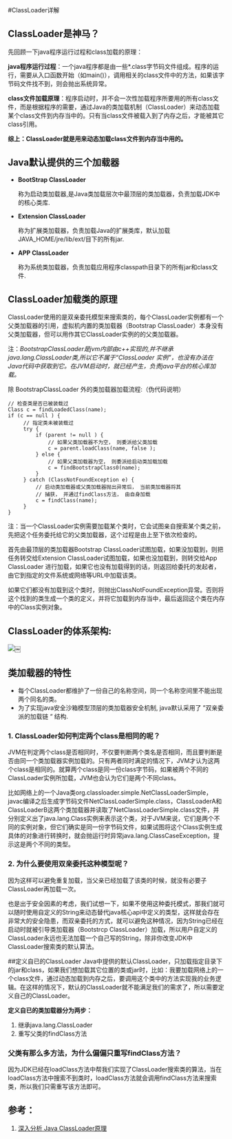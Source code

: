 #ClassLoader详解 

## ClassLoader是神马？

先回顾一下java程序运行过程和class加载的原理：

**java程序运行过程**：一个java程序都是由一些*.class字节码文件组成。程序的运行，需要从入口函数开始（如main()），调用相关的class文件中的方法，如果该字节码文件找不到，则会抛出系统异常。
 
**class文件加载原理**：程序启动时，并不会一次性加载程序所要用的所有class文件，而是根据程序的需要，通过Java的类加载机制（ClassLoader）来动态加载某个class文件到内存当中的。只有当class文件被载入到了内存之后，才能被其它class引用。
 
**综上：ClassLoader就是用来动态加载class文件到内存当中用的。**
 
## Java默认提供的三个加载器
- **BootStrap ClassLoader**
  
  称为启动类加载器,是Java类加载层次中最顶层的类加载器，负责加载JDK中的核心类库.
  
- **Extension ClassLoader**

  称为扩展类加载器，负责加载Java的扩展类库，默认加载JAVA_HOME/jre/lib/ext/目下的所有jar.
  
- **APP ClassLoader**

  称为系统类加载器，负责加载应用程序classpath目录下的所有jar和class文件.

## ClassLoader加载类的原理
ClassLoader使用的是双亲委托模型来搜索类的，每个ClassLoader实例都有一个父类加载器的引用，虚拟机内置的类加载器（Bootstrap ClassLoader）本身没有父类加载器，但可以用作其它ClassLoader实例的的父类加载器。
 
注：*BootstrapClassLoader是jvm内部由c++实现的,并不继承java.lang.ClassLoader类,所以它不属于“ClassLoader 实例”，也没有办法在Java代码中获取到它。在JVM启动时，就已经产生，负责java平台的核心库加载。*
 
除 BootstrapClassLoader 外的类加载器加载流程:（伪代码说明）

```
// 检查类是否已被装载过
Class c = findLoadedClass(name);
if (c == null ) {
     // 指定类未被装载过
     try {
         if (parent != null ) {
             // 如果父类加载器不为空， 则委派给父类加载
             c = parent.loadClass(name, false );
         } else {
             // 如果父类加载器为空， 则委派给启动类加载加载
             c = findBootstrapClass0(name);
         }
     } catch (ClassNotFoundException e) {
         // 启动类加载器或父类加载器抛出异常后， 当前类加载器将其
         // 捕获， 并通过findClass方法， 由自身加载
         c = findClass(name);
     }
}
```

注：当一个ClassLoader实例需要加载某个类时，它会试图亲自搜索某个类之前，先把这个任务委托给它的父类加载器，这个过程是由上至下依次检查的。

首先由最顶层的类加载器Bootstrap ClassLoader试图加载，如果没加载到，则把任务转交给Extension ClassLoader试图加载，如果也没加载到，则转交给App ClassLoader 进行加载，如果它也没有加载得到的话，则返回给委托的发起者，由它到指定的文件系统或网络等URL中加载该类。

如果它们都没有加载到这个类时，则抛出ClassNotFoundException异常。否则将这个找到的类生成一个类的定义，并将它加载到内存当中，最后返回这个类在内存中的Class实例对象。
 
## ClassLoader的体系架构:
![](/media/content/BlogPost/images/14664907139203.jpg )￼

 
## 类加载器的特性
- 每个ClassLoader都维护了一份自己的名称空间，同一个名称空间里不能出现两个同名的类。
- 为了实现java安全沙箱模型顶层的类加载器安全机制, java默认采用了 ”双亲委派的加载链 “ 结构.


### 1. ClassLoader如何判定两个class是相同的呢？
JVM在判定两个class是否相同时，不仅要判断两个类名是否相同，而且要判断是否由同一个类加载器实例加载的。只有两者同时满足的情况下，JVM才认为这两个class是相同的。就算两个class是同一份class字节码，如果被两个不同的ClassLoader实例所加载，JVM也会认为它们是两个不同class。

比如网络上的一个Java类org.classloader.simple.NetClassLoaderSimple，javac编译之后生成字节码文件NetClassLoaderSimple.class，ClassLoaderA和ClassLoaderB这两个类加载器并读取了NetClassLoaderSimple.class文件，并分别定义出了java.lang.Class实例来表示这个类，对于JVM来说，它们是两个不同的实例对象，但它们确实是同一份字节码文件，如果试图将这个Class实例生成具体的对象进行转换时，就会抛运行时异常java.lang.ClassCaseException，提示这是两个不同的类型。
 
### 2. 为什么要使用双亲委托这种模型呢？

因为这样可以避免重复加载，当父亲已经加载了该类的时候，就没有必要子ClassLoader再加载一次。

也是出于安全因素的考虑，我们试想一下，如果不使用这种委托模式，那我们就可以随时使用自定义的String来动态替代java核心api中定义的类型，这样就会存在非常大的安全隐患，而双亲委托的方式，就可以避免这种情况，因为String已经在启动时就被引导类加载器（Bootstrcp ClassLoader）加载，所以用户自定义的ClassLoader永远也无法加载一个自己写的String，除非你改变JDK中ClassLoader搜索类的默认算法。

##定义自已的ClassLoader
Java中提供的默认ClassLoader，只加载指定目录下的jar和class，如果我们想加载其它位置的类或jar时，比如：我要加载网络上的一个class文件，通过动态加载到内存之后，要调用这个类中的方法实现我的业务逻辑。在这样的情况下，默认的ClassLoader就不能满足我们的需求了，所以需要定义自己的ClassLoader。
 
**定义自已的类加载器分为两步：**
1. 继承java.lang.ClassLoader
2. 重写父类的findClass方法
 
### 父类有那么多方法，为什么偏偏只重写findClass方法？

因为JDK已经在loadClass方法中帮我们实现了ClassLoader搜索类的算法，当在loadClass方法中搜索不到类时，loadClass方法就会调用findClass方法来搜索类，所以我们只需重写该方法即可。 
 
## 参考：
1. [深入分析 Java ClassLoader原理](http://blog.csdn.net/xyang81/article/details/7292380)


